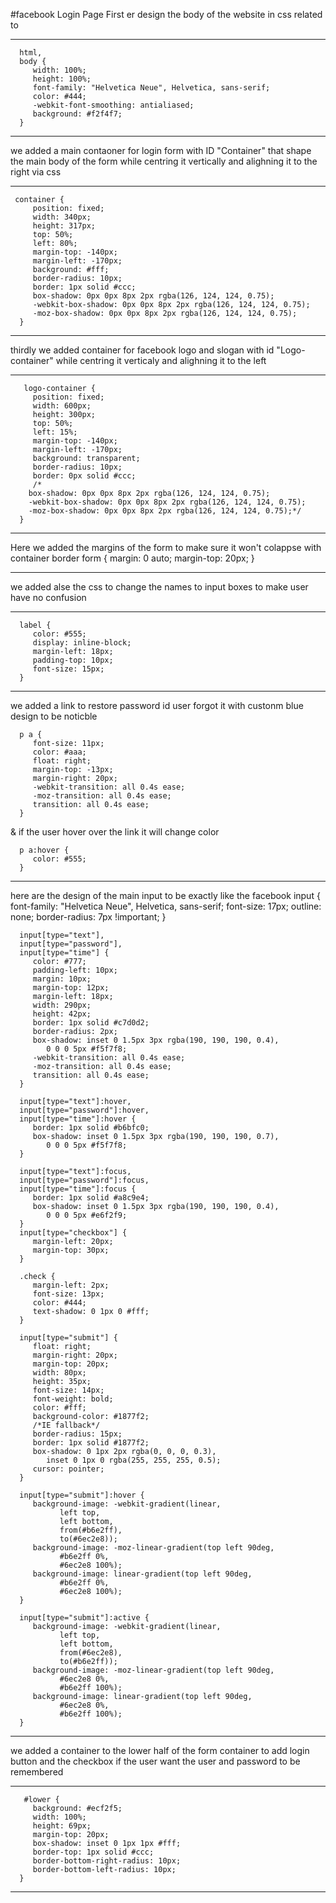 #facebook Login Page
First er design the body of the website in css related to <body>
  __________________________________________________________________
      html,
      body {
         width: 100%;
         height: 100%;
         font-family: "Helvetica Neue", Helvetica, sans-serif;
         color: #444;
         -webkit-font-smoothing: antialiased;
         background: #f2f4f7;
      }
  __________________________________________________________________
  
  we added a main contaoner for login form with ID "Container" that shape the main body of the form while centring it vertically and alighning it to the right via css
  __________________________________________________________________
     container {
         position: fixed;
         width: 340px;
         height: 317px;
         top: 50%;
         left: 80%;
         margin-top: -140px;
         margin-left: -170px;
         background: #fff;
         border-radius: 10px;
         border: 1px solid #ccc;
         box-shadow: 0px 0px 8px 2px rgba(126, 124, 124, 0.75);
         -webkit-box-shadow: 0px 0px 8px 2px rgba(126, 124, 124, 0.75);
         -moz-box-shadow: 0px 0px 8px 2px rgba(126, 124, 124, 0.75);
      }
  ___________________________________________________________________
  
  thirdly we added container for facebook logo and slogan  with id "Logo-container" while centring it verticaly and alighning it to the left
  __________________________________________________________________
       logo-container {
         position: fixed;
         width: 600px;
         height: 300px;
         top: 50%;
         left: 15%;
         margin-top: -140px;
         margin-left: -170px;
         background: transparent;
         border-radius: 10px;
         border: 0px solid #ccc;
         /*
        box-shadow: 0px 0px 8px 2px rgba(126, 124, 124, 0.75);
        -webkit-box-shadow: 0px 0px 8px 2px rgba(126, 124, 124, 0.75);
        -moz-box-shadow: 0px 0px 8px 2px rgba(126, 124, 124, 0.75);*/
      }
  __________________________________________________________________
  Here we added the margins of the form to make sure it won't colappse with container border
      form {
         margin: 0 auto;
         margin-top: 20px;
      }
  _____________________________________
  
  we added alse the css to change the names to input boxes to make user have no confusion
_____________________________________
      label {
         color: #555;
         display: inline-block;
         margin-left: 18px;
         padding-top: 10px;
         font-size: 15px;
      }
  ___________________________________
  
  we added a link to restore password id user forgot it with custonm blue design to be noticble

      p a {
         font-size: 11px;
         color: #aaa;
         float: right;
         margin-top: -13px;
         margin-right: 20px;
         -webkit-transition: all 0.4s ease;
         -moz-transition: all 0.4s ease;
         transition: all 0.4s ease;
      }
  & if the user hover over the link it will change color

      p a:hover {
         color: #555;
      }
  __________________________________________________________________
  
  
  here are the design of the main input to be exactly like the facebook
      input {
         font-family: "Helvetica Neue", Helvetica, sans-serif;
         font-size: 17px;
         outline: none;
         border-radius: 7px !important;
      }

      input[type="text"],
      input[type="password"],
      input[type="time"] {
         color: #777;
         padding-left: 10px;
         margin: 10px;
         margin-top: 12px;
         margin-left: 18px;
         width: 290px;
         height: 42px;
         border: 1px solid #c7d0d2;
         border-radius: 2px;
         box-shadow: inset 0 1.5px 3px rgba(190, 190, 190, 0.4),
            0 0 0 5px #f5f7f8;
         -webkit-transition: all 0.4s ease;
         -moz-transition: all 0.4s ease;
         transition: all 0.4s ease;
      }

      input[type="text"]:hover,
      input[type="password"]:hover,
      input[type="time"]:hover {
         border: 1px solid #b6bfc0;
         box-shadow: inset 0 1.5px 3px rgba(190, 190, 190, 0.7),
            0 0 0 5px #f5f7f8;
      }

      input[type="text"]:focus,
      input[type="password"]:focus,
      input[type="time"]:focus {
         border: 1px solid #a8c9e4;
         box-shadow: inset 0 1.5px 3px rgba(190, 190, 190, 0.4),
            0 0 0 5px #e6f2f9;
      }
      input[type="checkbox"] {
         margin-left: 20px;
         margin-top: 30px;
      }

      .check {
         margin-left: 2px;
         font-size: 13px;
         color: #444;
         text-shadow: 0 1px 0 #fff;
      }

      input[type="submit"] {
         float: right;
         margin-right: 20px;
         margin-top: 20px;
         width: 80px;
         height: 35px;
         font-size: 14px;
         font-weight: bold;
         color: #fff;
         background-color: #1877f2;
         /*IE fallback*/
         border-radius: 15px;
         border: 1px solid #1877f2;
         box-shadow: 0 1px 2px rgba(0, 0, 0, 0.3),
            inset 0 1px 0 rgba(255, 255, 255, 0.5);
         cursor: pointer;
      }

      input[type="submit"]:hover {
         background-image: -webkit-gradient(linear,
               left top,
               left bottom,
               from(#b6e2ff),
               to(#6ec2e8));
         background-image: -moz-linear-gradient(top left 90deg,
               #b6e2ff 0%,
               #6ec2e8 100%);
         background-image: linear-gradient(top left 90deg,
               #b6e2ff 0%,
               #6ec2e8 100%);
      }

      input[type="submit"]:active {
         background-image: -webkit-gradient(linear,
               left top,
               left bottom,
               from(#6ec2e8),
               to(#b6e2ff));
         background-image: -moz-linear-gradient(top left 90deg,
               #6ec2e8 0%,
               #b6e2ff 100%);
         background-image: linear-gradient(top left 90deg,
               #6ec2e8 0%,
               #b6e2ff 100%);
      }
 ___________________________________________________________________
  
  we added a container to the lower half of the form container to add login button and the checkbox if the user want the user and password to be remembered
  ____________________________________________
       #lower {
         background: #ecf2f5;
         width: 100%;
         height: 69px;
         margin-top: 20px;
         box-shadow: inset 0 1px 1px #fff;
         border-top: 1px solid #ccc;
         border-bottom-right-radius: 10px;
         border-bottom-left-radius: 10px;
      }
  ________________________________________________

  
